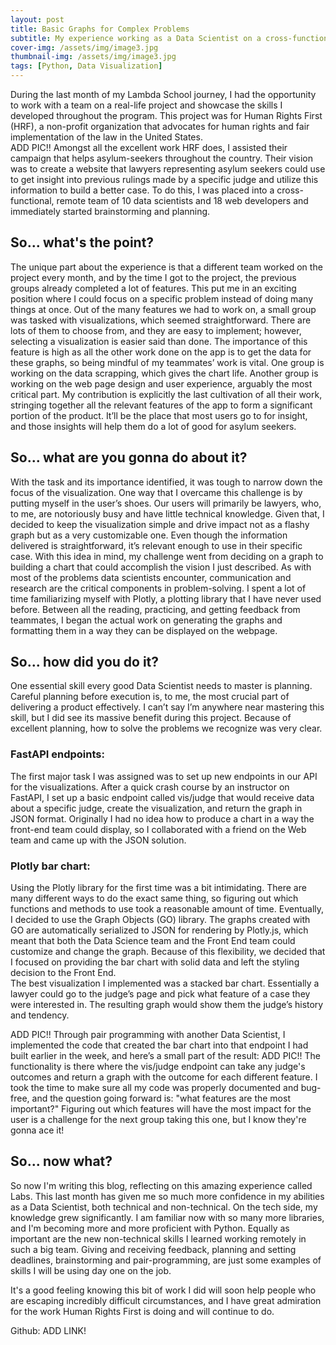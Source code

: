 ```yaml
---
layout: post
title: Basic Graphs for Complex Problems
subtitle: My experience working as a Data Scientist on a cross-functional team to deliver visualizations to lawyers helping asylum seekers
cover-img: /assets/img/image3.jpg
thumbnail-img: /assets/img/image3.jpg
tags: [Python, Data Visualization]
---
```


During the last month of my Lambda School journey, I had the opportunity to work with a team on a real-life project and showcase the skills I developed throughout the program. This project was for Human Rights First (HRF), a non-profit organization that advocates for human rights and fair implementation of the law in the United States.  
ADD PIC!!
Amongst all the excellent work HRF does, I assisted their campaign that helps asylum-seekers throughout the country. Their vision was to create a website that lawyers representing asylum seekers could use to get insight into previous rulings made by a specific judge and utilize this information to build a better case. To do this, I was placed into a cross-functional, remote team of 10 data scientists and 18 web developers and immediately started brainstorming and planning.  

## So... what's the point?
The unique part about the experience is that a different team worked on the project every month, and by the time I got to the project, the previous groups already completed a lot of features. This put me in an exciting position where I could focus on a specific problem instead of doing many things at once. Out of the many features we had to work on, a small group was tasked with visualizations, which seemed straightforward. There are lots of them to choose from, and they are easy to implement; however, selecting a visualization is easier said than done. The importance of this feature is high as all the other work done on the app is to get the data for these graphs, so being mindful of my teammates’ work is vital. One group is working on the data scrapping, which gives the chart life. Another group is working on the web page design and user experience, arguably the most critical part. My contribution is explicitly the last cultivation of all their work, stringing together all the relevant features of the app to form a significant portion of the product. It’ll be the place that most users go to for insight, and those insights will help them do a lot of good for asylum seekers. 


## So... what are you gonna do about it?
With the task and its importance identified, it was tough to narrow down the focus of the visualization. One way that I overcame this challenge is by putting myself in the user’s shoes. Our users will primarily be lawyers, who, to me, are notoriously busy and have little technical knowledge. Given that, I decided to keep the visualization simple and drive impact not as a flashy graph but as a very customizable one. Even though the information delivered is straightforward, it’s relevant enough to use in their specific case. With this idea in mind, my challenge went from deciding on a graph to building a chart that could accomplish the vision I just described. As with most of the problems data scientists encounter, communication and research are the critical components in problem-solving. I spent a lot of time familiarizing myself with Plotly, a plotting library that I have never used before. Between all the reading, practicing, and getting feedback from teammates, I began the actual work on generating the graphs and formatting them in a way they can be displayed on the webpage.


## So... how did you do it?
One essential skill every good Data Scientist needs to master is planning. Careful planning before execution is, to me, the most crucial part of delivering a product effectively. I can’t say I’m anywhere near mastering this skill, but I did see its massive benefit during this project. Because of excellent planning, how to solve the problems we recognize was very clear.

### FastAPI endpoints:
The first major task I was assigned was to set up new endpoints in our API for the visualizations. After a quick crash course by an instructor on FastAPI, I set up a basic endpoint called vis/judge that would receive data about a specific judge, create the visualization, and return the graph in JSON format. Originally I had no idea how to produce a chart in a way the front-end team could display, so I collaborated with a friend on the Web team and came up with the JSON solution.

### Plotly bar chart:
Using the Plotly library for the first time was a bit intimidating. There are many different ways to do the exact same thing, so figuring out which functions and methods to use took a reasonable amount of time. Eventually, I decided to use the Graph Objects (GO) library. The graphs created with GO are automatically serialized to JSON for rendering by Plotly.js, which meant that both the Data Science team and the Front End team could customize and change the graph. Because of this flexibility, we decided that I focused on providing the bar chart with solid data and left the styling decision to the Front End.  
The best visualization I implemented was a stacked bar chart. Essentially a lawyer could go to the judge’s page and pick what feature of a case they were interested in. The resulting graph would show them the judge’s history and tendency.  


ADD PIC!!
Through pair programming with another Data Scientist, I implemented the code that created the bar chart into that endpoint I had built earlier in the week, and here’s a small part of the result:
ADD PIC!!
The functionality is there where the vis/judge endpoint can take any judge's outcomes and return a graph with the outcome for each different feature. I took the time to make sure all my code was properly documented and bug-free, and the question going forward is: "what features are the most important?" Figuring out which features will have the most impact for the user is a challenge for the next group taking this one, but I know they're gonna ace it!



## So... now what?
So now I'm writing this blog, reflecting on this amazing experience called Labs. This last month has given me so much more confidence in my abilities as a Data Scientist, both technical and non-technical. On the tech side, my knowledge grew significantly. I am familiar now with so many more libraries, and I'm becoming more and more proficient with Python. Equally as important are the new non-technical skills I learned working remotely in such a big team. Giving and receiving feedback, planning and setting deadlines, brainstorming and pair-programming, are just some examples of skills I will be using day one on the job.  

It's a good feeling knowing this bit of work I did will soon help people who are escaping incredibly difficult circumstances, and I have great admiration for the work Human Rights First is doing and will continue to do.  

Github: ADD LINK!




